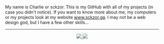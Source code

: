 My name is Charlie or sckzor.  This is my GitHub with all of my projects (in case you didn't notice).  If you want to know more about me, my computers or my projects look at my website www.sckzor.ga.  I may not be a web design god, but I have a few other skills...
  
---

<div align="center">

<a href="https://github.com/jstrieb/github-stats">
  
![](https://raw.githubusercontent.com/sckzor/github-stats/master/generated/overview.svg)
![](https://github.com/sckzor/github-stats/blob/master/generated/languages.svg)

</a>

</div>
